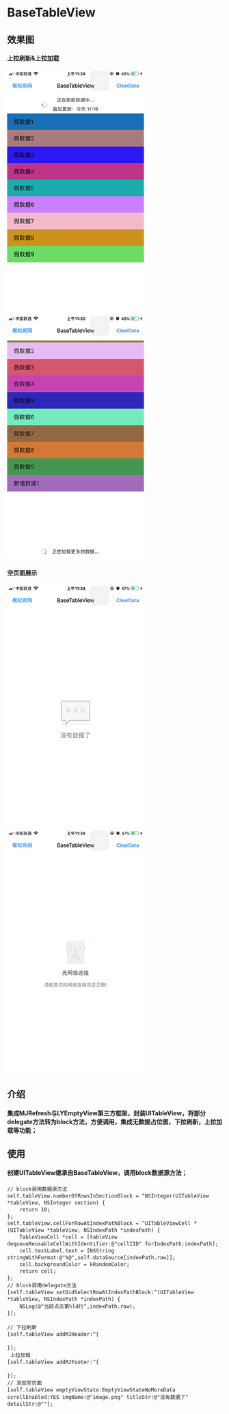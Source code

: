 # BaseTableView
## 效果图
#### 上拉刷新&上拉加载
![下拉刷新](https://raw.githubusercontent.com/qianfei1993/BaseTableView/master/BaseTableView/image1.png)
![上拉加载](https://raw.githubusercontent.com/qianfei1993/BaseTableView/master/BaseTableView/image2.png)

#### 空页面展示
![暂无数据](https://raw.githubusercontent.com/qianfei1993/BaseTableView/master/BaseTableView/image3.png)
![](https://raw.githubusercontent.com/qianfei1993/BaseTableView/master/BaseTableView/image4.png)

## 介绍
#### 集成MJRefresh与LYEmptyView第三方框架，封装UITableView，将部分delegate方法转为block方法，方便调用，集成无数据占位图，下拉刷新，上拉加载等功能；

## 使用
#### 创建UITableView继承自BaseTableView，调用block数据源方法；
```
// block调用数据源方法
self.tableView.numberOfRowsInSectionBlock = ^NSInteger(UITableView *tableView, NSInteger section) {
    return 10;
};
self.tableView.cellForRowAtIndexPathBlock = ^UITableViewCell *(UITableView *tableView, NSIndexPath *indexPath) {
    TableViewCell *cell = [tableView dequeueReusableCellWithIdentifier:@"cellIID" forIndexPath:indexPath];
    cell.textLabel.text = [NSString stringWithFormat:@"%@",self.dataSource[indexPath.row]];
    cell.backgroundColor = kRandomColor;
    return cell;
};
// block调用delegate方法
[self.tableView setDidSelectRowAtIndexPathBlock:^(UITableView *tableView, NSIndexPath *indexPath) {
    NSLog(@"当前点击第%ld行",indexPath.row);
}];

// 下拉刷新
[self.tableView addMJHeader:^{
    
}];
 上拉加载
[self.tableView addMJFooter:^{
  
}];
// 添加空页面  
[self.tableView emptyViewState:EmptyViewStateNoMoreData scrollEnabled:YES imgName:@"image.png" titleStr:@"没有数据了" detailStr:@""];

```
